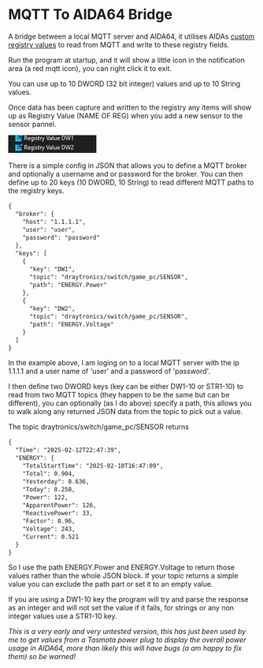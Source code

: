 # MQTT To AIDA64 Bridge

A bridge between a local MQTT server and AIDA64, it utilises AIDAs [custom registry values](https://www.aida64.com/user-manual/hardware-monitoring/displaying-custom-values) to read from MQTT and write to these registry fields. 

Run the program at startup, and it will show a little icon in the notification area (a red mqtt icon), you can right click it to exit.  

You can use up to 10 DWORD (32 bit integer) values and up to 10 String values. 

Once data has been capture and written to the registry any items will show up as Registry Value (NAME OF REG) when you add a new sensor to the sensor pannel. 

![](reg-values-in-aida.png) 

There is a simple config in JSON that allows you to define a MQTT broker and optionally a username and or password for the broker. You can then define up to 20 keys (10 DWORD, 10 String) to read different MQTT paths to the registry keys.

    {
      "broker": {
        "host": "1.1.1.1",
        "user": "user",
        "password": "password"
      },
      "keys": [
        {
          "key": "DW1",
          "topic": "draytronics/switch/game_pc/SENSOR",
          "path": "ENERGY.Power"
        },
        {
          "key": "DW2",
          "topic": "draytronics/switch/game_pc/SENSOR",
          "path": "ENERGY.Voltage"
        }
      ]
    }

In the example above, I am loging on to a local MQTT server with the ip 1.1.1.1 and a user name of 'user' and a password of 'password'. 

I then define two DWORD keys (key can be either DW1-10 or STR1-10) to read from two MQTT topics (they happen to be the same but can be different), 
you can optionally (as I do above) specify a path, this allows you to walk along any returned JSON data from the topic to pick out a value.  

The topic draytronics/switch/game_pc/SENSOR returns 

    {
      "Time": "2025-02-12T22:47:39",
      "ENERGY": {
        "TotalStartTime": "2025-02-10T16:47:09",
        "Total": 0.904,
        "Yesterday": 0.636,
        "Today": 0.258,
        "Power": 122,
        "ApparentPower": 126,
        "ReactivePower": 33,
        "Factor": 0.96,
        "Voltage": 243,
        "Current": 0.521
      }
    }

So I use the path ENERGY.Power and ENERGY.Voltage to return those values rather than the whole JSON block.  If your topic returns a simple value you can exclude the path part or set it to an empty value.

If you are using a DW1-10 key the program will try and parse the response as an integer and will not set the value if it fails, for strings or any non integer values use a STR1-10 key.


*This is a very early and very untested version, this has just been used by me to get values from a Tasmota power plug to display the overall power usage in AIDA64, more than likely this will have bugs (a am happy to fix them) so be warned!*
